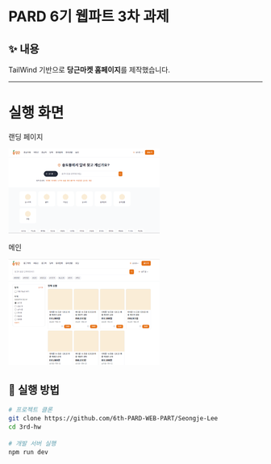 # PARD 6기 웹파트 3차 과제

## ✨ 내용
TailWind 기반으로 **당근마켓 홈페이지**를 제작했습니다.  

---

# 실행 화면
랜딩 페이지

<img src="./public/images/HOME.png" width="300"/>

메인

<img src="./public/images/MENU.png" width="300"/>

## 🚀 실행 방법
```bash
# 프로젝트 클론
git clone https://github.com/6th-PARD-WEB-PART/Seongje-Lee
cd 3rd-hw

# 개발 서버 실행
npm run dev
